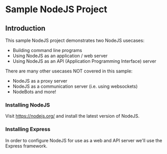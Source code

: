 # Sample NodeJS Project

## Introduction

This sample NodeJS project demonstrates two NodeJS usecases:
 
* Building command line programs
* Using NodeJS as an application / web server
* Using NodeJS as an API (Application Programming Interface) server

There are many other usecases NOT covered in this sample:

* NodeJS as a proxy server
* NodeJS as a communication server (i.e. using websockets)
* NodeBots and more!

### Installing NodeJS

Visit https://nodejs.org/ and install the latest version of NodeJS.

### Installing Express

In order to configure NodeJS for use as a web and API server we'll use the Express framework. 